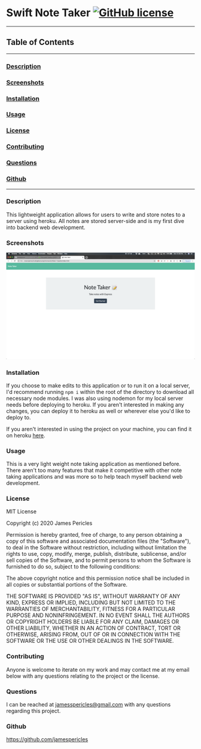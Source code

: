 # Swift Note Taker [![GitHub license](https://img.shields.io/github/license/Naereen/StrapDown.js.svg)](https://github.com/Naereen/StrapDown.js/blob/master/LICENSE)

---

## Table of Contents

---

### [Description](#Description)

### [Screenshots](#Screenshots)

### [Installation](#Installation)

### [Usage](#Usage)

### [License](#License)

### [Contributing](#Contributing)

### [Questions](#Questions)

### [Github](#Github)

---

### <a name="Description"></a>Description

This lightweight application allows for users to write and store notes to a server using heroku. All notes are stored server-side and is my first dive into backend web development.

### <a name="Screenshots"></a>Screenshots

![Lets_Create_Some_Notes](https://github.com/jamespericles/Express-Note-Taker/blob/master/Screenshots/Lets_Create_Some_Notes.png)

### <a name="Installation"></a>Installation

If you choose to make edits to this application or to run it on a local server, I'd recommend running `npm i` within the root of the directory to download all necessary node modules. I was also using nodemon for my local server needs before deploying to heroku. If you aren't interested in making any changes, you can deploy it to heroku as well or wherever else you'd like to deploy to.

If you aren't interested in using the project on your machine, you can find it on heroku [here](https://express-note-taker-jp.herokuapp.com/).

### <a name="Usage"></a>Usage

This is a very light weight note taking application as mentioned before. There aren't too many features that make it competitive with other note taking applications and was more so to help teach myself backend web development.
  
### <a name="License"></a>License

MIT License

Copyright (c) 2020 James Pericles

Permission is hereby granted, free of charge, to any person obtaining a copy
of this software and associated documentation files (the "Software"), to deal
in the Software without restriction, including without limitation the rights
to use, copy, modify, merge, publish, distribute, sublicense, and/or sell
copies of the Software, and to permit persons to whom the Software is
furnished to do so, subject to the following conditions:

The above copyright notice and this permission notice shall be included in all
copies or substantial portions of the Software.

THE SOFTWARE IS PROVIDED "AS IS", WITHOUT WARRANTY OF ANY KIND, EXPRESS OR
IMPLIED, INCLUDING BUT NOT LIMITED TO THE WARRANTIES OF MERCHANTABILITY,
FITNESS FOR A PARTICULAR PURPOSE AND NONINFRINGEMENT. IN NO EVENT SHALL THE
AUTHORS OR COPYRIGHT HOLDERS BE LIABLE FOR ANY CLAIM, DAMAGES OR OTHER
LIABILITY, WHETHER IN AN ACTION OF CONTRACT, TORT OR OTHERWISE, ARISING FROM,
OUT OF OR IN CONNECTION WITH THE SOFTWARE OR THE USE OR OTHER DEALINGS IN THE
SOFTWARE.

### <a name="Contributing"></a>Contributing

Anyone is welcome to iterate on my work and may contact me at my email below with any questions relating to the project or the license.

### <a name="Questions"></a>Questions

I can be reached at jamesspericles@gmail.com with any questions regarding this project.

### <a name="Github"></a>Github

https://github.com/jamespericles

